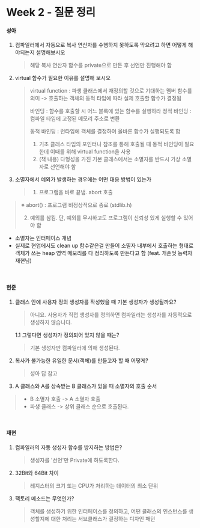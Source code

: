 # Week 2 - 질문 정리

#### 성아

1. 컴파일러에서 자동으로 복사 연산자를 수행하지 못하도록 막으려고 하면 어떻게 해야되는지 설명해보시오

   > 해당 복사 연산자 함수를 private으로 만든 후 선언만 진행해야 함

2. virtual 함수가 필요한 이유를 설명해 보시오

   > virtual function : 파생 클래스에서 재정의할 것으로 기대하는 멤버 함수를 의미 -> 호출하는 객체의 동적 타입에 따라 실제 호출할 함수가 결정됨
   > 
   >
   > 바인딩 : 함수를 호출할 시 어느 블록에 있는 함수를 실행하라
   > 정적 바인딩 : 컴파일 타임에 고정된 메모리 주소로 변환
   >
   > 동적 바인딩 : 런타임에 객체를 결정하여 올바른 함수가 실행되도록 함
   >
   > 1. 기초 클래스 타입의 포인터나 참조를 통해 호출될 때 동적 바인딩이 필요한데 이때를 위해 virtual function을 사용
   > 2. (책 내용) 다형성을 가진 기본 클래스에서는 소멸자를 반드시 가상 소멸자로 선언해야 함

3. 소멸자에서 예외가 발생하는 경우에는 어떤 대응 방법이 있는가

   > 1. 프로그램을 바로 끝냄. abort 호출
>
   >    ※ abort() : 프로그램 비정상적으로 종료 (stdlib.h)
   >
   > 2. 예외를 삼킴. 단, 예외를 무시하고도 프로그램이 신뢰성 있게 실행할 수 있어야 함
   
   - 소멸자는 인터페이스 개념
   - 실제로 현업에서도 clean up 함수같은걸 만들어 소멸자 내부에서 호출하는 형태로 객체가 쓰는 heap 영역 메모리를 다 정리하도록 만든다고 함 (feat. 개존멋 능력자 재현님)

<br>

#### 현준

1. 클래스 안에 사용자 정의 생성자를 작성했을 때 기본 생성자가 생성될까요?

   >아니요. 사용자가 직접 생성자를 정의하면 컴파일러는 생성자를 자동적으로 생성하지 않습니다.
   
   1.1 그렇다면 생성자가 정의되어 있지 않을 때는?
   
   > 기본 생성자만 컴파일러에 의해 생성된다.
   
2. 복사가 불가능한 유일한 문서(객체)를 만들고자 할 때 어떻게?

   > 성아 답 참고
   
3.  A 클래스와 A를 상속받는 B 클래스가 있을 때 소멸자의 호출 순서

   > - B 소멸자 호출 -> A 소멸자 호출
   >- 파생 클래스 -> 상위 클래스 순으로 호출된다.

<br>

#### 재현

1. 컴파일러의 자동 생성자 함수를 방지하는 방법은?

   > 생성자를 '선언'만 Private에 하도록한다.

2. 32Bit와 64Bit 차이

   > 레지스터의 크기 또는 CPU가 처리하는 데이터의 최소 단위

3. 팩토리 메소드는 무엇인가?

   > 객체를 생성하기 위한 인터페이스를 정의하고, 어떤 클래스의 인스턴스를 생성할지에 대한 처리는 서브클래스가 결정하는 디자인 패턴